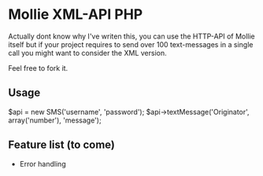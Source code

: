 Mollie XML-API PHP
=========================================

Actually dont know why I've writen this, you can use the HTTP-API of Mollie itself but if your project requires to send over 100 text-messages in a single call you might want to consider the XML version.

Feel free to fork it.

Usage
-----

$api = new SMS('username', 'password');
$api->textMessage('Originator', array('number'), 'message');


Feature list (to come)
------------
- Error handling